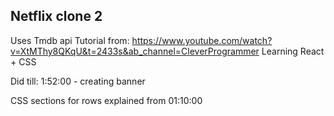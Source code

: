 ## Netflix clone 2

Uses Tmdb api
Tutorial from: https://www.youtube.com/watch?v=XtMThy8QKqU&t=2433s&ab_channel=CleverProgrammer
Learning React + CSS

Did till: 1:52:00 - creating banner

CSS sections for rows explained from 01:10:00
